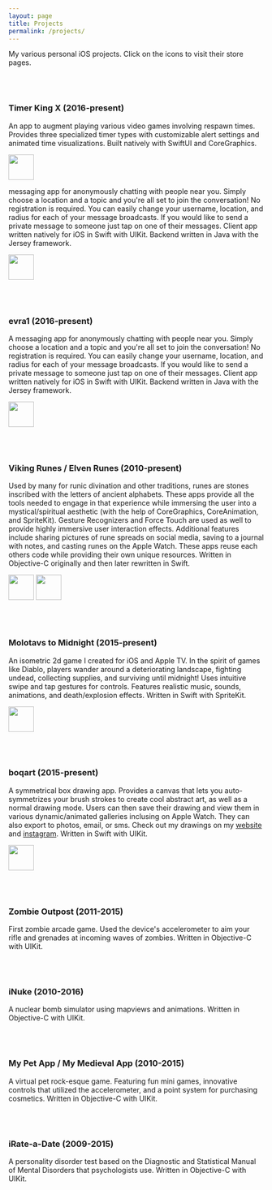 ```yaml
---
layout: page
title: Projects
permalink: /projects/
---
```

My various personal iOS projects. Click on the icons to visit their store pages.

<br><br>
### Timer King X (2016-present)
An app to augment playing various video games involving respawn times. Provides three specialized timer types with customizable alert settings and animated time visualizations. Built natively with SwiftUI and CoreGraphics.

<a href="https://apps.apple.com/us/app/timerkingx" target="itunes_store" style="display:inline-block;overflow:hidden;width:50px;height:50px;"><img
src="https://i.ibb.co/5xMSBNs/timerkingx7.png" style="height:100%;width:100%"></a>

messaging app for anonymously chatting with people near you. Simply choose a location and a topic and you're all set to join the conversation! No registration is required. You can easily change your username, location, and radius for each of your message broadcasts. If you would like to send a private message to someone just tap on one of their messages. Client app written natively for iOS in Swift with UIKit. Backend written in Java with the Jersey framework.

<a href="https://apps.apple.com/us/app/evra1/id585910994" target="itunes_store" style="display:inline-block;overflow:hidden;width:50px;height:50px;"><img
src="https://is3-ssl.mzstatic.com/image/thumb/Purple18/v4/a8/9a/b2/a89ab2cb-bc21-1f97-69d8-677eba726e1e/pr_source.png/292x0w.png" style="height:100%;width:100%"></a>

<br><br>
### evra1 (2016-present)
A messaging app for anonymously chatting with people near you. Simply choose a location and a topic and you're all set to join the conversation! No registration is required. You can easily change your username, location, and radius for each of your message broadcasts. If you would like to send a private message to someone just tap on one of their messages. Client app written natively for iOS in Swift with UIKit. Backend written in Java with the Jersey framework.

<a href="https://apps.apple.com/us/app/evra1/id585910994" target="itunes_store" style="display:inline-block;overflow:hidden;width:50px;height:50px;"><img
src="https://is3-ssl.mzstatic.com/image/thumb/Purple18/v4/a8/9a/b2/a89ab2cb-bc21-1f97-69d8-677eba726e1e/pr_source.png/292x0w.png" style="height:100%;width:100%"></a>


<br><br>
### Viking Runes / Elven Runes (2010-present)
Used by many for runic divination and other traditions, runes are stones inscribed with the letters of ancient alphabets. These apps provide all the tools needed to engage in that experience while immersing the user into a mystical/spiritual aesthetic (with the help of CoreGraphics, CoreAnimation, and SpriteKit). Gesture Recognizers and Force Touch are used as well to provide highly immersive user interaction effects. Additional features include sharing pictures of rune spreads on social media, saving to a journal with notes, and casting runes on the Apple Watch. These apps reuse each others code while providing their own unique resources. Written in Objective-C originally and then later rewritten in Swift.

<a href="https://itunes.apple.com/us/app/viking-runes/id346993180?mt=8" target="itunes_store" style="display:inline-block;overflow:hidden;width:50px;height:50px;"><img
src="https://is3-ssl.mzstatic.com/image/thumb/Purple4/v4/ed/98/19/ed981975-dd19-5f79-2ff2-4f15e4d9243a/pr_source.png/292x0w.png" style="height:100%;width:100%"></a>
<a href="https://itunes.apple.com/us/app/elven-runes/id376531299?mt=8" target="itunes_store" style="display:inline-block;overflow:hidden;width:50px;height:50px;"><img
src="https://is4-ssl.mzstatic.com/image/thumb/Purple30/v4/63/1e/1c/631e1cfc-42f7-a59e-4ea5-2d177fd0f15a/pr_source.png/292x0w.png" style="height:100%;width:100%"></a>


<br><br>
### Molotavs to Midnight (2015-present)
An isometric 2d game I created for iOS and Apple TV. In the spirit of games like Diablo, players wander around a deteriorating landscape, fighting undead, collecting supplies, and surviving until midnight! Uses intuitive swipe and tap gestures for controls. Features realistic music, sounds, animations, and death/explosion effects. Written in Swift with SpriteKit.

<a href="https://itunes.apple.com/us/app/molotavs-to-midnight/id1065326654?mt=8" target="itunes_store" style="display:inline-block;overflow:hidden;width:50px;height:50px;"><img src="https://is1-ssl.mzstatic.com/image/thumb/Purple114/v4/47/aa/2b/47aa2b16-4af9-951b-d966-65acf367a7b6/AppIcon-1x_U007emarketing-0-6-0-0-85-220.png/292x0w.png" style="height:100%;width:100%"></a>


<br><br>
### boqart (2015-present)
A symmetrical box drawing app. Provides a canvas that lets you auto-symmetrizes your brush strokes to create cool abstract art, as well as a normal drawing mode. Users can then save their drawing and view them in various dynamic/animated galleries inclusing on Apple Watch. They can also export to photos, email, or sms. Check out my drawings on my <a href="http://www.boqart.com">website</a> and <a href="https://www.instagram.com/theo.apps/">instagram</a>. Written in Swift with UIKit.


<a href="https://itunes.apple.com/us/app/boq/id989616863?mt=8" target="itunes_store" style="display:inline-block;overflow:hidden;width:50px;height:50px;"><img src="https://i.ibb.co/cCXYYt5/Optional-boqart.png" style="height:100%;width:100%"></a>

<br><br>
### Zombie Outpost (2011-2015)
First zombie arcade game. Used the device's accelerometer to aim your rifle and grenades at incoming waves of zombies. Written in Objective-C with UIKit.


<br><br>
### iNuke (2010-2016)
A nuclear bomb simulator using mapviews and animations. Written in Objective-C with UIKit.


<br><br>
### My Pet App / My Medieval App (2010-2015)
A virtual pet rock-esque game. Featuring fun mini games, innovative controls that utilized the accelerometer, and a point system for purchasing cosmetics. Written in Objective-C with UIKit.


<br><br>
### iRate-a-Date (2009-2015)
A personality disorder test based on the Diagnostic and Statistical Manual of Mental Disorders that psychologists use. Written in Objective-C with UIKit.

